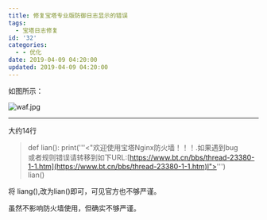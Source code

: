 ```yaml
---
title: 修复宝塔专业版防御日志显示的错误
tags:
  - 宝塔日志修复
id: '32'
categories:
  - - 优化
date: 2019-04-09 04:20:00
updated: 2019-04-09 04:20:00
---
```


如图所示：

![waf.jpg](/2019/04/09/32/2377618796.jpg)

* * *

大约14行

> def lian(): print('''<"欢迎使用宝塔Nginx防火墙！！！.如果遇到bug  
> 或者规则错误请转移到如下URL:[https://www.bt.cn/bbs/thread-23380-1-1.htm](https://www.bt.cn/bbs/thread-23380-1-1.htm)l">''')  
> lian()

将 liang(),改为lian()即可，可见官方也不够严谨。

虽然不影响防火墙使用，但确实不够严谨。